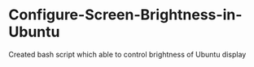 # Configure-Screen-Brightness-in-Ubuntu
Created bash script which able to control brightness of Ubuntu display
